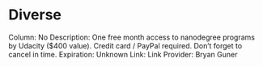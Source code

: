 # Diverse

Column: No
Description: One free month access to nanodegree programs by Udacity ($400 value). Credit card / PayPal required. Don’t forget to cancel in time.
Expiration: Unknown
Link: Link
Provider: Bryan Guner